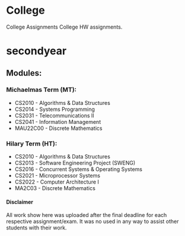 # College
College Assignments
College HW assignments.

# secondyear
## Modules:

### Michaelmas Term (MT):
* CS2010 - Algorithms & Data Structures
* CS2014 - Systems Programming
* CS2031 - Telecommunications II
* CS2041 - Information Management
* MAU22C00 - Discrete Mathematics

### Hilary Term (HT):
* CS2010 - Algorithms & Data Structures
* CS2013 - Software Engineering Project (SWENG)
* CS2016 - Concurrent Systems & Operating Systems
* CS2021 - Microprocessor Systems
* CS2022 - Computer Architecture I
* MA2C03 - Discrete Mathematics

#### Disclaimer

All work show here was uploaded after the final deadline for each respective assignment/exam. It was no used in any way to assist other students with their work.
